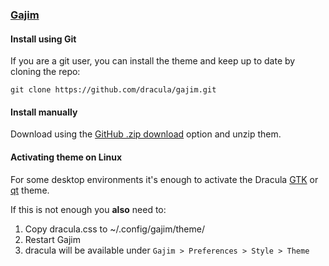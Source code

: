 ### [Gajim](https://gajim.org)

#### Install using Git

If you are a git user, you can install the theme and keep up to date by cloning the repo:

    git clone https://github.com/dracula/gajim.git

#### Install manually

Download using the [GitHub .zip download](https://github.com/dracula/gajim/archive/master.zip) option and unzip them.


#### Activating theme on Linux

For some desktop environments it's enough to activate the Dracula [GTK](https://draculatheme.com/gtk) or [qt](https://draculatheme.com/qt5) theme.

If this is not enough you **also** need to:

1. Copy dracula.css to ~/.config/gajim/theme/
2. Restart Gajim
3. dracula will be available under `Gajim > Preferences > Style > Theme`
